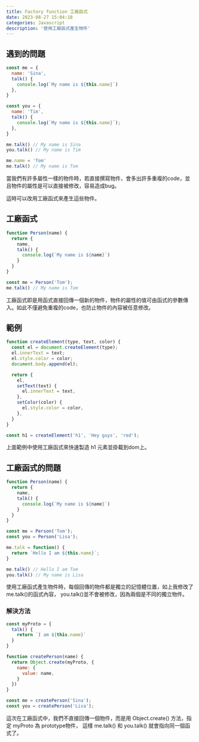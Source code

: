 ```yaml
---
title: Factory function 工廠函式
date: 2023-08-27 15:04:18
categories: Javascript
description: '使用工廠函式產生物件'
---
```


## 遇到的問題

``` js
const me = {
  name: 'Sina',
  talk() {
    console.log(`My name is ${this.name}`)
  },
}

const you = {
  name: 'Tim',
  talk() {
    console.log(`My name is ${this.name}`);
  },
}

me.talk() // My name is Sina
you.talk() // My name is Tim

me.name = 'Tom'
me.talk() // My name is Tom
```

當我們有許多屬性一樣的物件時，若直接撰寫物件，會多出許多重複的code，並且物件的屬性是可以直接被修改，容易造成bug。

這時可以改用工廠函式來產生這些物件。

## 工廠函式

``` js
function Person(name) {
  return {
    name,
    talk() {
      console.log(`My name is ${name}`)
    }
  }
}

const me = Person('Tom');
me.talk() // My name is Tom
```

工廠函式即是用函式直接回傳一個新的物件，物件的屬性的值可由函式的參數傳入。如此不僅避免重複的code，也防止物件的內容被任意修改。

## 範例

``` js
function createElement(type, text, color) {
  const el = document.createElement(type);
  el.innerText = text;
  el.style.color = color;
  document.body.append(el);

  return {
    el,
    setText(text) {
      el.innerText = text,
    },
    setColor(color) {
      el.style.color = color,
    },
  }
}

const h1 = createElement('h1', 'Hey guys', 'red');

```

上面範例中使用工廠函式來快速製造 h1 元素並掛載到dom上。

## 工廠函式的問題

``` js
function Person(name) {
  return {
    name,
    talk() {
      console.log(`My name is ${name}`)
    }
  }
}

const me = Person('Tom');
const you = Person('Lisa');

me.talk = function() {
  return `Hello I am ${this.name}`;
}

me.talk() // Hello I am Tom
you.talk() // My name is Lisa
```

使用工廠函式產生物件時，每個回傳的物件都是獨立的記憶體位置，如上我修改了 me.talk()的函式內容，
you.talk()並不會被修改，因為兩個是不同的獨立物件。


### 解決方法

``` js
const myProto = {
  talk() {
    return `I am ${this.name}`
  }
}

function createPerson(name) {
  return Object.create(myProto, {
    name: {
      value: name,
    }
  })
}

const me = createPerson('Sina');
const you = createPerson('Lisa');
```

這次在工廠函式中，我們不直接回傳一個物件，而是用 Object.create() 方法，指定 myProto 為 prototype物件，
這樣 me.talk() 和 you.talk() 就會指向同一個函式了。








